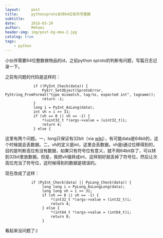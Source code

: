 ```yaml
---
layout:     post
title:      pythonsproto支持64位有符号整数
subtitle:   
date:       2016-03-29
author:     Mehaei
header-img: img/post-bg-mma-2.jpg
catalog: true
tags:
    - python
---
```

小伙伴需要64位整数做物品的id，之前python sproto的判断有问题，写篇日志记录一下。

之前有问题的代码是这样的：

```
             if (!PyInt_Check(data)) {
                 PyErr_SetObject(SprotoError, PyString_FromFormat("type mismatch, tag:%s, expected int", tagname));
                 return -1;
             }
             long i = PyInt_AsLong(data);
             int vh = i >> 31;
             if (vh == 0 || vh == -1) {
                 *(uint32_t *)args->value = (uint32_t)i;
                 return 4;
             } else {
```

这里有两个问题。一，long只保证有32bit（via [wiki](https://en.wikipedia.org/wiki/C_data_types)），有可能data是64bit的，这个时候就会丢数据。二，vh的定义是int，这里会丢数据。vh是i通过位移得到的，目的是判断高位有没有数据，如果只有符号位有意义，就不用64bit存了，可以转到32bit里放数据。但是，我把vh强转成int，这样刚好就丢掉了符号位，然后让次高位充当了符号位，这时候得到的数据是错误的。

现在改成了这样：

```
            if (PyInt_Check(data) || PyLong_Check(data)) {
                 long long i = PyLong_AsLongLong(data);
                 long long vh = i >> 31; 
                 if (vh == 0 || vh == -1) {
                     *(int32_t *)args->value = (int32_t)i;
                     return 4;
                 } else {
                     *(int64_t *)args->value = (int64_t)i;
                     return 8; 
                 }
```

看起来没问题了:) 
